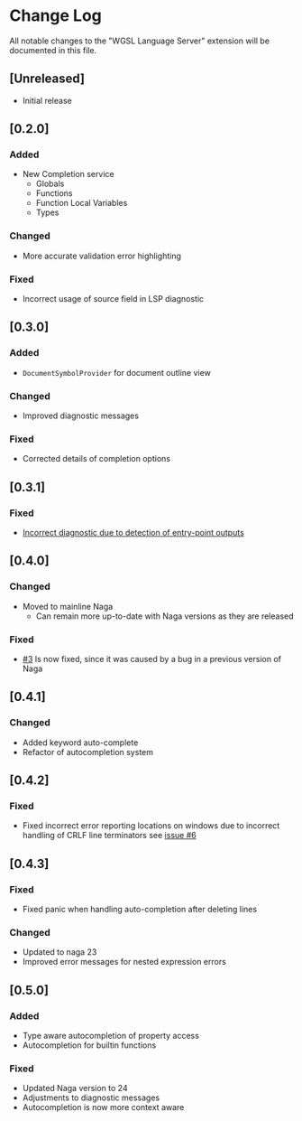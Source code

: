 # Change Log

All notable changes to the "WGSL Language Server" extension will be documented in this file.

## [Unreleased]

- Initial release

## [0.2.0] 

### Added

- New Completion service
  - Globals
  - Functions
  - Function Local Variables
  - Types

### Changed

- More accurate validation error highlighting

### Fixed

- Incorrect usage of source field in LSP diagnostic

## [0.3.0] 

### Added

- `DocumentSymbolProvider` for document outline view

### Changed

- Improved diagnostic messages

### Fixed

- Corrected details of completion options

## [0.3.1]

### Fixed

- [Incorrect diagnostic due to detection of entry-point outputs](https://github.com/unfinishedprogram/wgsl-analyzer/issues/1)

## [0.4.0] 

### Changed

- Moved to mainline Naga
  - Can remain more up-to-date with Naga versions as they are released

### Fixed

- [#3](https://github.com/unfinishedprogram/wgsl-analyzer/issues/3) Is now fixed, since it was caused by a bug in a previous version of Naga

## [0.4.1] 

### Changed

- Added keyword auto-complete
- Refactor of autocompletion system


## [0.4.2] 

### Fixed

- Fixed incorrect error reporting locations on windows due to incorrect handling of CRLF line terminators see [issue #6](https://github.com/unfinishedprogram/wgsl-analyzer/issues/6)


## [0.4.3] 

### Fixed

- Fixed panic when handling auto-completion after deleting lines 

### Changed

- Updated to naga 23
- Improved error messages for nested expression errors


## [0.5.0]

### Added

- Type aware autocompletion of property access
- Autocompletion for builtin functions

### Fixed

- Updated Naga version to 24
- Adjustments to diagnostic messages
- Autocompletion is now more context aware
